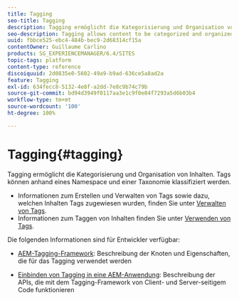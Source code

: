 ```yaml
---
title: Tagging
seo-title: Tagging
description: Tagging ermöglicht die Kategorisierung und Organisation von Inhalten
seo-description: Tagging allows content to be categorized and organized
uuid: fbbce525-ebc4-484b-bec9-2d68314cf15a
contentOwner: Guillaume Carlino
products: SG_EXPERIENCEMANAGER/6.4/SITES
topic-tags: platform
content-type: reference
discoiquuid: 2d0835e0-5602-49a9-b9ad-636ce5a8ad2a
feature: Tagging
exl-id: 634fecc8-5132-4e8f-a2dd-7e8c9b74c79b
source-git-commit: bd94d3949f0117aa3e1c9f0e84f7293a5d6b03b4
workflow-type: tm+mt
source-wordcount: '100'
ht-degree: 100%

---
```


# Tagging{#tagging}

Tagging ermöglicht die Kategorisierung und Organisation von Inhalten. Tags können anhand eines Namespace und einer Taxonomie klassifiziert werden.

* Informationen zum Erstellen und Verwalten von Tags sowie dazu, welchen Inhalten Tags zugewiesen wurden, finden Sie unter [Verwalten von Tags](/help/sites-administering/tags.md).
* Informationen zum Taggen von Inhalten finden Sie unter [Verwenden von Tags](/help/sites-authoring/tags.md).

Die folgenden Informationen sind für Entwickler verfügbar:

* [AEM-Tagging-Framework](/help/sites-developing/framework.md): Beschreibung der Knoten und Eigenschaften, die für das Tagging verwendet werden

* [Einbinden von Tagging in eine AEM-Anwendung](/help/sites-developing/building.md): Beschreibung der APIs, die mit dem Tagging-Framework von Client- und Server-seitigem Code funktionieren
